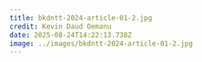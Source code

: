 ```yaml
---
title: bkdntt-2024-article-01-2.jpg
credit: Kevin Daud Oemanu
date: 2025-08-24T14:22:13.738Z
image: ../images/bkdntt-2024-article-01-2.jpg
---
```


